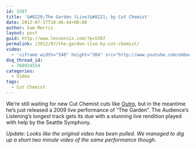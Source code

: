 ```yaml
---
id: 5387
title: '&#8220;The Garden (Live)&#8221; by Cut Chemist'
date: 2012-07-17T10:46:44+00:00
author: Sam Morris
layout: post
guid: http://www.lessonsix.com/?p=5387
permalink: /2012/07/the-garden-live-by-cut-chemist/
video:
  - '<iframe width="540" height="304" src="http://www.youtube.com/embed/S80kOYnPDXY" frameborder="0" allowfullscreen></iframe>'
dsq_thread_id:
  - 768924554
categories:
  - Video
tags:
  - Cut Chemist
---
```

We&#8217;re still waiting for new Cut Chemist cuts like [Outro](http://www.lessonsix.com/2012/05/outro-by-cut-chemist/), but in the meantime he&#8217;s just released a 2009 live performance of &#8220;The Garden&#8221;. The Audience&#8217;s Listening&#8217;s longest track gets its due with a stunning live rendition played with help by the Seattle Symphony.

_Update: Looks like the original video has been pulled. We managed to dig up a short two minute video of the same performance though._